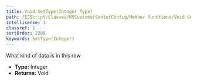 ```yaml
---
title: Void SetType(Integer Type)
path: /EJScript/Classes/NSCustomerCenterConfig/Member functions/Void SetType(Integer p_0)
intellisense: 1
classref: 1
sortOrder: 2208
keywords: SetType(Integer)
---
```



What kind of data is in this row



* **Type:** Integer
* **Returns:** Void


